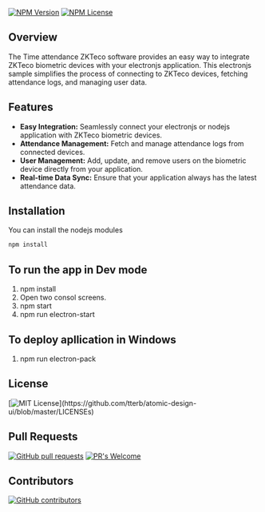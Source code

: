 [![NPM Version](https://img.shields.io/npm/v/npm.svg?style=flat)]()
[![NPM License](https://img.shields.io/npm/l/all-contributors.svg?style=flat)](https://github.com/tterb/hyde/blob/master/LICENSE)

## Overview

The Time attendance ZKTeco software provides an easy way to integrate ZKTeco biometric devices with your electronjs application. This electronjs sample simplifies the process of connecting to ZKTeco devices, fetching attendance logs, and managing user data.

## Features

- **Easy Integration:** Seamlessly connect your electronjs or nodejs application with ZKTeco biometric devices.
- **Attendance Management:** Fetch and manage attendance logs from connected devices.
- **User Management:** Add, update, and remove users on the biometric device directly from your application.
- **Real-time Data Sync:** Ensure that your application always has the latest attendance data.

## Installation

You can install the nodejs modules

```bash
npm install
```

## To run the app in Dev mode

1. npm install
2. Open two consol screens.
3. npm start
4. npm run electron-start

## To deploy apllication in Windows

1. npm run electron-pack

## License

[![MIT License](https://img.shields.io/apm/l/atomic-design-ui.svg?)](https://github.com/tterb/atomic-design-ui/blob/master/LICENSEs)

## Pull Requests

[![GitHub pull requests](https://img.shields.io/github/issues-pr/cdnjs/cdnjs.svg?style=flat)]()
[![PR's Welcome](https://img.shields.io/badge/PRs-welcome-brightgreen.svg?style=flat)](http://makeapullrequest.com)

## Contributors

[![GitHub contributors](https://img.shields.io/github/contributors/cdnjs/cdnjs.svg?style=flat)]()
